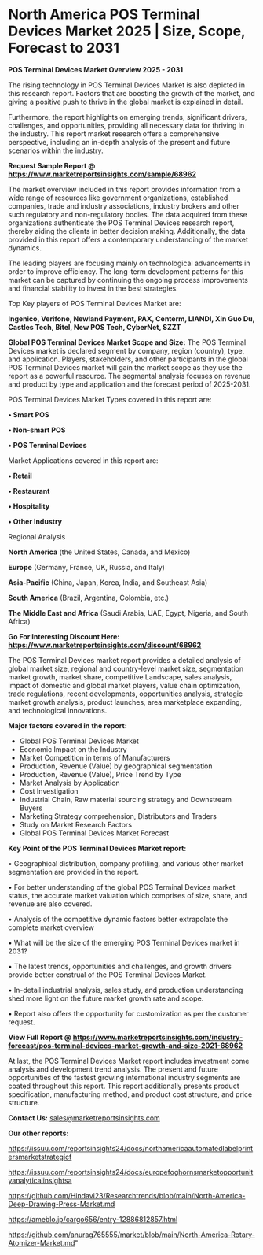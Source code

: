 # North America POS Terminal Devices Market 2025 | Size, Scope, Forecast to 2031

<Strong> POS Terminal Devices Market Overview 2025 - 2031</strong>

The rising technology in POS Terminal Devices Market is also depicted in this research report. Factors that are boosting the growth of the market, and giving a positive push to thrive in the global market is explained in detail.

Furthermore, the report highlights on emerging trends, significant drivers, challenges, and opportunities, providing all necessary data for thriving in the industry. This report market research offers a comprehensive perspective, including an in-depth analysis of the present and future scenarios within the industry.

<strong>Request Sample Report @ <a href=https://www.marketreportsinsights.com/sample/68962>https://www.marketreportsinsights.com/sample/68962</a></strong>

The market overview included in this report provides information from a wide range of resources like government organizations, established companies, trade and industry associations, industry brokers and other such regulatory and non-regulatory bodies. The data acquired from these organizations authenticate the POS Terminal Devices research report, thereby aiding the clients in better decision making. Additionally, the data provided in this report offers a contemporary understanding of the market dynamics.

The leading players are focusing mainly on technological advancements in order to improve efficiency. The long-term development patterns for this market can be captured by continuing the ongoing process improvements and financial stability to invest in the best strategies.

Top Key players of POS Terminal Devices Market are:

<strong>Ingenico, Verifone, Newland Payment, PAX, Centerm, LIANDI, Xin Guo Du, Castles Tech, Bitel, New POS Tech, CyberNet, SZZT</strong>

<strong><b>Global POS Terminal Devices Market Scope and Size:</b></strong>
The POS Terminal Devices market is declared segment by company, region (country), type, and application. Players, stakeholders, and other participants in the global POS Terminal Devices market will gain the market scope as they use the report as a powerful resource. The segmental analysis focuses on revenue and product by type and application and the forecast period of 2025-2031.

POS Terminal Devices Market Types covered in this report are:

<strong>• Smart POS

• Non-smart POS

• POS Terminal Devices</strong>

Market Applications covered in this report are:

<strong>• Retail

• Restaurant

• Hospitality

• Other Industry</strong> 

Regional Analysis

<strong>North America</strong> (the United States, Canada, and Mexico)

<strong>Europe</strong> (Germany, France, UK, Russia, and Italy)

<strong>Asia-Pacific</strong> (China, Japan, Korea, India, and Southeast Asia)

<strong>South America</strong> (Brazil, Argentina, Colombia, etc.)

<strong>The Middle East and Africa</strong> (Saudi Arabia, UAE, Egypt, Nigeria, and South Africa)

<strong>Go For Interesting Discount Here: <a href=https://www.marketreportsinsights.com/discount/68962>https://www.marketreportsinsights.com/discount/68962</a></strong>

The POS Terminal Devices market report provides a detailed analysis of global market size, regional and country-level market size, segmentation market growth, market share, competitive Landscape, sales analysis, impact of domestic and global market players, value chain optimization, trade regulations, recent developments, opportunities analysis, strategic market growth analysis, product launches, area marketplace expanding, and technological innovations.

<strong><b>Major factors covered in the report:</b></strong>
<ul>
  <li>Global POS Terminal Devices Market </li>
  <li>Economic Impact on the Industry</li>
  <li>Market Competition in terms of Manufacturers</li>
  <li>Production, Revenue (Value) by geographical segmentation</li>
  <li>Production, Revenue (Value), Price Trend by Type</li>
  <li>Market Analysis by Application</li>
  <li>Cost Investigation</li>
  <li>Industrial Chain, Raw material sourcing strategy and Downstream Buyers</li>
  <li>Marketing Strategy comprehension, Distributors and Traders</li>
  <li>Study on Market Research Factors</li>
  <li>Global POS Terminal Devices Market Forecast</li>
</ul>

<strong><b>Key Point of the POS Terminal Devices Market report:</b></strong>

• Geographical distribution, company profiling, and various other market segmentation are provided in the report.

• For better understanding of the global POS Terminal Devices market status, the accurate market valuation which comprises of size, share, and revenue are also covered.

• Analysis of the competitive dynamic factors better extrapolate the complete market overview

• What will be the size of the emerging POS Terminal Devices market in 2031?

• The latest trends, opportunities and challenges, and growth drivers provide better construal of the POS Terminal Devices Market.

• In-detail industrial analysis, sales study, and production understanding shed more light on the future market growth rate and scope.

• Report also offers the opportunity for customization as per the customer request.

<strong><b>View Full Report @ <a href=https://www.marketreportsinsights.com/industry-forecast/pos-terminal-devices-market-growth-and-size-2021-68962>https://www.marketreportsinsights.com/industry-forecast/pos-terminal-devices-market-growth-and-size-2021-68962</a></b></strong>


At last, the POS Terminal Devices Market report includes investment come analysis and development trend analysis. The present and future opportunities of the fastest growing international industry segments are coated throughout this report. This report additionally presents product specification, manufacturing method, and product cost structure, and price structure.

<strong>Contact Us:</strong>
sales@marketreportsinsights.com

<strong>Our other reports:</strong>

<a href=https://issuu.com/reportsinsights24/docs/northamericaautomatedlabelprintersmarketstrategicf>https://issuu.com/reportsinsights24/docs/northamericaautomatedlabelprintersmarketstrategicf</a>

<a href=https://issuu.com/reportsinsights24/docs/europefoghornsmarketopportunityanalyticalinsightsa>https://issuu.com/reportsinsights24/docs/europefoghornsmarketopportunityanalyticalinsightsa</a>

<a href=https://github.com/Hindavi23/Researchtrends/blob/main/North-America-Deep-Drawing-Press-Market.md>https://github.com/Hindavi23/Researchtrends/blob/main/North-America-Deep-Drawing-Press-Market.md</a>

<a href=https://ameblo.jp/cargo656/entry-12886812857.html>https://ameblo.jp/cargo656/entry-12886812857.html</a>

<a href=https://github.com/anurag765555/market/blob/main/North-America-Rotary-Atomizer-Market.md>https://github.com/anurag765555/market/blob/main/North-America-Rotary-Atomizer-Market.md</a>"
